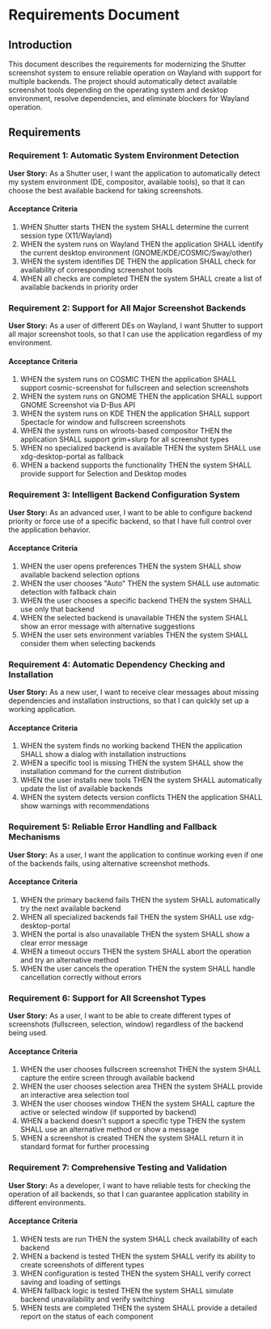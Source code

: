 # Requirements Document

## Introduction

This document describes the requirements for modernizing the Shutter screenshot system to ensure reliable operation on Wayland with support for multiple backends. The project should automatically detect available screenshot tools depending on the operating system and desktop environment, resolve dependencies, and eliminate blockers for Wayland operation.

## Requirements

### Requirement 1: Automatic System Environment Detection

**User Story:** As a Shutter user, I want the application to automatically detect my system environment (DE, compositor, available tools), so that it can choose the best available backend for taking screenshots.

#### Acceptance Criteria

1. WHEN Shutter starts THEN the system SHALL determine the current session type (X11/Wayland)
2. WHEN the system runs on Wayland THEN the application SHALL identify the current desktop environment (GNOME/KDE/COSMIC/Sway/other)
3. WHEN the system identifies DE THEN the application SHALL check for availability of corresponding screenshot tools
4. WHEN all checks are completed THEN the system SHALL create a list of available backends in priority order

### Requirement 2: Support for All Major Screenshot Backends

**User Story:** As a user of different DEs on Wayland, I want Shutter to support all major screenshot tools, so that I can use the application regardless of my environment.

#### Acceptance Criteria

1. WHEN the system runs on COSMIC THEN the application SHALL support cosmic-screenshot for fullscreen and selection screenshots
2. WHEN the system runs on GNOME THEN the application SHALL support GNOME Screenshot via D-Bus API
3. WHEN the system runs on KDE THEN the application SHALL support Spectacle for window and fullscreen screenshots
4. WHEN the system runs on wlroots-based compositor THEN the application SHALL support grim+slurp for all screenshot types
5. WHEN no specialized backend is available THEN the system SHALL use xdg-desktop-portal as fallback
6. WHEN a backend supports the functionality THEN the system SHALL provide support for Selection and Desktop modes

### Requirement 3: Intelligent Backend Configuration System

**User Story:** As an advanced user, I want to be able to configure backend priority or force use of a specific backend, so that I have full control over the application behavior.

#### Acceptance Criteria

1. WHEN the user opens preferences THEN the system SHALL show available backend selection options
2. WHEN the user chooses "Auto" THEN the system SHALL use automatic detection with fallback chain
3. WHEN the user chooses a specific backend THEN the system SHALL use only that backend
4. WHEN the selected backend is unavailable THEN the system SHALL show an error message with alternative suggestions
5. WHEN the user sets environment variables THEN the system SHALL consider them when selecting backends

### Requirement 4: Automatic Dependency Checking and Installation

**User Story:** As a new user, I want to receive clear messages about missing dependencies and installation instructions, so that I can quickly set up a working application.

#### Acceptance Criteria

1. WHEN the system finds no working backend THEN the application SHALL show a dialog with installation instructions
2. WHEN a specific tool is missing THEN the system SHALL show the installation command for the current distribution
3. WHEN the user installs new tools THEN the system SHALL automatically update the list of available backends
4. WHEN the system detects version conflicts THEN the application SHALL show warnings with recommendations

### Requirement 5: Reliable Error Handling and Fallback Mechanisms

**User Story:** As a user, I want the application to continue working even if one of the backends fails, using alternative screenshot methods.

#### Acceptance Criteria

1. WHEN the primary backend fails THEN the system SHALL automatically try the next available backend
2. WHEN all specialized backends fail THEN the system SHALL use xdg-desktop-portal
3. WHEN the portal is also unavailable THEN the system SHALL show a clear error message
4. WHEN a timeout occurs THEN the system SHALL abort the operation and try an alternative method
5. WHEN the user cancels the operation THEN the system SHALL handle cancellation correctly without errors

### Requirement 6: Support for All Screenshot Types

**User Story:** As a user, I want to be able to create different types of screenshots (fullscreen, selection, window) regardless of the backend being used.

#### Acceptance Criteria

1. WHEN the user chooses fullscreen screenshot THEN the system SHALL capture the entire screen through available backend
2. WHEN the user chooses selection area THEN the system SHALL provide an interactive area selection tool
3. WHEN the user chooses window THEN the system SHALL capture the active or selected window (if supported by backend)
4. WHEN a backend doesn't support a specific type THEN the system SHALL use an alternative method or show a message
5. WHEN a screenshot is created THEN the system SHALL return it in standard format for further processing

### Requirement 7: Comprehensive Testing and Validation

**User Story:** As a developer, I want to have reliable tests for checking the operation of all backends, so that I can guarantee application stability in different environments.

#### Acceptance Criteria

1. WHEN tests are run THEN the system SHALL check availability of each backend
2. WHEN a backend is tested THEN the system SHALL verify its ability to create screenshots of different types
3. WHEN configuration is tested THEN the system SHALL verify correct saving and loading of settings
4. WHEN fallback logic is tested THEN the system SHALL simulate backend unavailability and verify switching
5. WHEN tests are completed THEN the system SHALL provide a detailed report on the status of each component